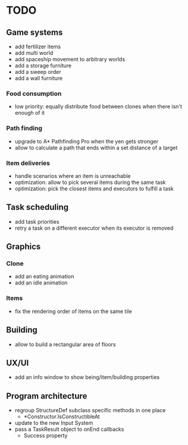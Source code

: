 # TODO

## Game systems
- add fertilizer items
- add multi world
- add spaceship movement to arbitrary worlds
- add a storage furniture
- add a sweep order
- add a wall furniture

### Food consumption
- low priority: equally distribute food between clones when there isn't enough of it

### Path finding
- upgrade to A* Pathfinding Pro when the yen gets stronger
- allow to calculate a path that ends within a set distance of a target

### Item deliveries
- handle scenarios where an item is unreachable
- optimization: allow to pick several items during the same task
- optimization: pick the closest items and executors to fulfill a task

## Task scheduling
- add task priorities
- retry a task on a different executor when its executor is removed

## Graphics

### Clone
- add an eating animation
- add an idle animation

### Items
- fix the rendering order of items on the same tile

## Building
- allow to build a rectangular area of floors

## UX/UI
- add an info window to show being/item/building properties

## Program architecture
- regroup StructureDef subclass specific methods in one place
  - *Constructor.IsConstructibleAt
- update to the new Input System
- pass a TaskResult object to onEnd callbacks
  - Success property